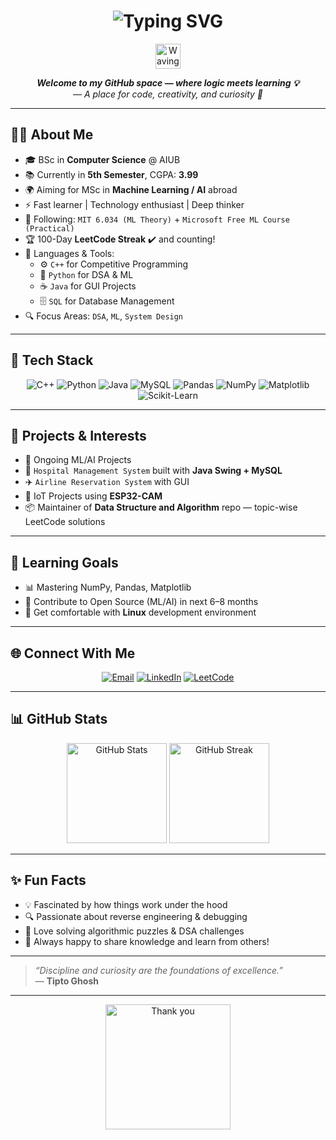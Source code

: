 <h1 align="center">
  <img src="https://readme-typing-svg.herokuapp.com?font=Fira+Code&weight=600&size=30&duration=3000&pause=1000&color=FACC15&center=true&vCenter=true&width=700&lines=Hi+there+👋,+I'm+Tipto+Ghosh!" alt="Typing SVG" />
</h1>

<p align="center">
  <img src="https://media.giphy.com/media/hvRJCLFzcasrR4ia7z/giphy.gif" width="40px" alt="Waving hand" />
</p>

<p align="center">
  <b><em>Welcome to my GitHub space — where logic meets learning 💡</em></b><br/>
  <em>— A place for code, creativity, and curiosity 🚀</em>
</p>

---

## 👨‍💻 About Me

- 🎓 BSc in **Computer Science** @ AIUB  
- 📚 Currently in **5th Semester**, CGPA: **3.99**  
- 🌍 Aiming for MSc in **Machine Learning / AI** abroad  
- ⚡ Fast learner | Technology enthusiast | Deep thinker  
- 🧠 Following: `MIT 6.034 (ML Theory)` + `Microsoft Free ML Course (Practical)`  
- 🏆 100-Day **LeetCode Streak** ✔️ and counting!  
- 💼 Languages & Tools:
  - ⚙️ `C++` for Competitive Programming  
  - 🐍 `Python` for DSA & ML  
  - ☕ `Java` for GUI Projects  
  - 🗄️ `SQL` for Database Management  
- 🔍 Focus Areas: `DSA`, `ML`, `System Design`  

---

## 🧠 Tech Stack

<p align="center">
  <img src="https://img.shields.io/badge/C++-00599C?style=for-the-badge&logo=cplusplus&logoColor=white" alt="C++" />
  <img src="https://img.shields.io/badge/Python-3670A0?style=for-the-badge&logo=python&logoColor=ffdd54" alt="Python" />
  <img src="https://img.shields.io/badge/Java-ED8B00?style=for-the-badge&logo=java&logoColor=white" alt="Java" />
  <img src="https://img.shields.io/badge/MySQL-005C84?style=for-the-badge&logo=mysql&logoColor=white" alt="MySQL" />
  <img src="https://img.shields.io/badge/Pandas-150458?style=for-the-badge&logo=pandas" alt="Pandas" />
  <img src="https://img.shields.io/badge/NumPy-013243?style=for-the-badge&logo=numpy" alt="NumPy" />
  <img src="https://img.shields.io/badge/Matplotlib-11557c?style=for-the-badge&logo=matplotlib&logoColor=white" alt="Matplotlib" />
  <img src="https://img.shields.io/badge/Scikit--Learn-F7931E?style=for-the-badge&logo=scikitlearn&logoColor=white" alt="Scikit-Learn" />
</p>

---

## 🚀 Projects & Interests

- 🤖 Ongoing ML/AI Projects  
- 🏥 `Hospital Management System` built with **Java Swing + MySQL**  
- ✈️ `Airline Reservation System` with GUI  
- 🌱 IoT Projects using **ESP32-CAM**  
- 📦 Maintainer of **Data Structure and Algorithm** repo — topic-wise LeetCode solutions  

---

## 📘 Learning Goals

- 📊 Mastering NumPy, Pandas, Matplotlib  
- 🤝 Contribute to Open Source (ML/AI) in next 6–8 months  
- 🐧 Get comfortable with **Linux** development environment  

---

## 🌐 Connect With Me

<p align="center">
  <a href="mailto:tiptoghosh@gmail.com" target="_blank"><img src="https://img.shields.io/badge/Email-D14836?style=for-the-badge&logo=gmail&logoColor=white" alt="Email"/></a>
  <a href="https://www.linkedin.com/in/tipto-ghosh-4b0aab283/" target="_blank"><img src="https://img.shields.io/badge/LinkedIn-0077B5?style=for-the-badge&logo=linkedin&logoColor=white" alt="LinkedIn"/></a>
  <a href="https://leetcode.com/u/Tipto_Ghosh/" target="_blank"><img src="https://img.shields.io/badge/LeetCode-FFA116?style=for-the-badge&logo=leetcode&logoColor=black" alt="LeetCode"/></a>
</p>

---

## 📊 GitHub Stats

<p align="center">
  <img src="https://github-readme-stats.vercel.app/api?username=Tipto-Ghosh&show_icons=true&theme=tokyonight&count_private=true" height="160" alt="GitHub Stats" />
  <img src="https://github-readme-streak-stats.herokuapp.com/?user=Tipto-Ghosh&theme=tokyonight" height="160" alt="GitHub Streak" />
</p>

---

## ✨ Fun Facts

- 💡 Fascinated by how things work under the hood  
- 🔍 Passionate about reverse engineering & debugging  
- 🧩 Love solving algorithmic puzzles & DSA challenges  
- 💬 Always happy to share knowledge and learn from others!  

---

> _“Discipline and curiosity are the foundations of excellence.”_  
> — **Tipto Ghosh**

---
<p align="center">
  <img src="https://media.giphy.com/media/l0MYt5jPR6QX5pnqM/giphy.gif" alt="Thank you" width="200"/>
</p>


